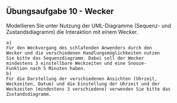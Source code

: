 ## Übungsaufgabe 10 - Wecker
Modellieren Sie unter Nutzung der UML-Diagramme (Sequenz- und Zustandsdiagramm) die Interaktion mit einem Wecker.
```
a) 
Für den Weckvorgang des schlafenden Anwenders durch den
Wecker und die verschiedenen Handlungsmöglichkeiten nutzen
Sie bitte das Sequenzdiagramm. Dabei soll der Wecker
mindestens 3 einstellbare Weckzeiten und eine Snooze-
Funktion nach 5 Minuten haben.
b) 
Für die Darstellung der verschiedenen Ansichten (Uhrzeit,
Weckzeiten, Datum) und die Einstellung der Uhrzeit und der
Weckzeiten (mindestens 3 verschiedene) verwenden Sie bitte das
Zustandsdiagramm.
```
